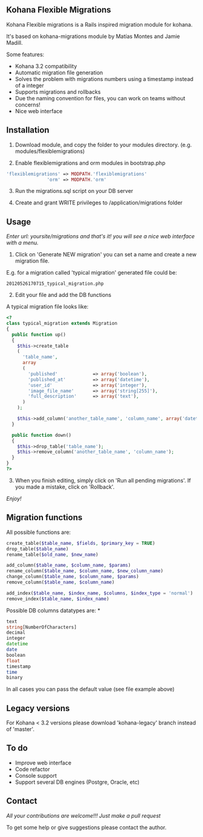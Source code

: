 ## Kohana Flexible Migrations

Kohana Flexible migrations is a Rails inspired migration module for kohana.

It's based on kohana-migrations module by Matías Montes and Jamie Madill.

Some features:

* Kohana 3.2 compatibility
* Automatic migration file generation
* Solves the problem with migrations numbers using a timestamp instead of a integer
* Supports migrations and rollbacks
* Due the naming convention for files, you can work on teams without concerns!
* Nice web interface

## Installation

1) Download module, and copy the folder to your modules directory. (e.g. modules/flexiblemigrations)

2) Enable flexiblemigrations and orm modules in bootstrap.php

```php
'flexiblemigrations' => MODPATH.'flexiblemigrations'
               'orm' => MODPATH.'orm'
```

3) Run the migrations.sql script on your DB server

4) Create and grant WRITE privileges to /application/migrations folder


## Usage

*Enter url: yoursite/migrations and that's it! you will see a nice web interface with a menu.*

1) Click on 'Generate NEW migration' you can set a name and create a new migration file.

E.g. for a migration called 'typical migration' generated file could be:

```
20120526170715_typical_migration.php
```

2) Edit your file and add the DB functions


A typical migration file looks like:

```php
<?
class typical_migration extends Migration
{
  public function up()
  {
    $this->create_table
    (
      'table_name',
      array
      (
        'published'             => array('boolean'),
        'published_at'          => array('datetime'),
        'user_id'               => array('integer'),
        'image_file_name'       => array('string[255]'),
        'full_description'      => array('text'),
      )
    );

    $this->add_column('another_table_name', 'column_name', array('datetime', 'default' => NULL));
  }

  public function down()
  {
    $this->drop_table('table_name');
    $this->remove_column('another_table_name', 'column_name');
  }
}
?>
```

3) When you finish editing, simply click on 'Run all pending migrations'. If you made a mistake, click on 'Rollback'.

*Enjoy!*


## Migration functions

All possible functions are:

```php
create_table($table_name, $fields, $primary_key = TRUE)
drop_table($table_name)
rename_table($old_name, $new_name)

add_column($table_name, $column_name, $params)
rename_column($table_name, $column_name, $new_column_name)
change_column($table_name, $column_name, $params)
remove_column($table_name, $column_name)

add_index($table_name, $index_name, $columns, $index_type = 'normal')
remove_index($table_name, $index_name)
```

Possible DB columns datatypes are: *

```php
text
string[NumberOfCharacters]
decimal
integer
datetime
date
boolean
float
timestamp
time
binary
```

In all cases you can pass the default value (see file example above)

## Legacy versions

For Kohana < 3.2 versions please download 'kohana-legacy' branch instead of 'master'.

## To do

* Improve web interface
* Code refactor
* Console support
* Support several DB engines (Postgre, Oracle, etc)

## Contact

*All your contributions are welcome!!! Just make a pull request*

To get some help or give suggestions please contact the author.




